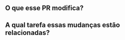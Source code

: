 ## O que esse PR modifica?

<!-- Descreva aqui -->

## A qual tarefa essas mudanças estão relacionadas?

<!-- Descreva aqui -->